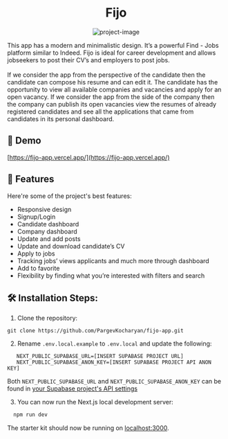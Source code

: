 <h1 align="center" id="title">Fijo</h1>

<p align="center"><img src="https://socialify.git.ci/PargevKocharyan/fijo-app/image?description=1&amp;font=Inter&amp;language=1&amp;name=1&amp;pattern=Plus&amp;stargazers=1&amp;theme=Auto" alt="project-image"></p>

<p id="description">This app has a modern and minimalistic design. It’s a powerful Find - Jobs platform similar to Indeed. Fijo is ideal for career development and allows jobseekers to post their CV’s and employers to post jobs.<br><br>If we consider the app from the perspective of the candidate then the candidate can compose his resume and can edit it. The candidate has the opportunity to view all available companies and vacancies and apply for an open vacancy. If we consider the app from the side of the company then the company can publish its open vacancies view the resumes of already registered candidates and see all the applications that came from candidates in its personal dashboard.</p>

<h2>🚀 Demo</h2>

[https://fijo-app.vercel.app/](https://fijo-app.vercel.app/)

<h2>🧐 Features</h2>

Here're some of the project's best features:

- Responsive design
- Signup/Login
- Candidate dashboard
- Company dashboard
- Update and add posts
- Update and download candidate’s CV
- Apply to jobs
- Tracking jobs’ views applicants and much more through dashboard
- Add to favorite
- Flexibility by finding what you’re interested with filters and search

<h2>🛠️ Installation Steps:</h2>

1. Clone the repository:

```
git clone https://github.com/PargevKocharyan/fijo-app.git
```

2. Rename `.env.local.example` to `.env.local` and update the following:

```
   NEXT_PUBLIC_SUPABASE_URL=[INSERT SUPABASE PROJECT URL]
   NEXT_PUBLIC_SUPABASE_ANON_KEY=[INSERT SUPABASE PROJECT API ANON KEY]
```

Both `NEXT_PUBLIC_SUPABASE_URL` and `NEXT_PUBLIC_SUPABASE_ANON_KEY` can be found in [your Supabase project's API settings](https://app.supabase.com/project/_/settings/api)

3. You can now run the Next.js local development server:

```bash
  npm run dev
```

The starter kit should now be running on [localhost:3000](http://localhost:3000/).
